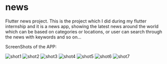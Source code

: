 # news

Flutter news project.
This is the project which I did during my flutter internship and it is a news app, showing the latest news around the world which can be based on categories or locations, or user can search through the news with keywords and so on...

ScreenShots of the APP:

![shot1](https://user-images.githubusercontent.com/62585443/132105046-0f8d3757-bf29-4c60-b56a-a00d902f4811.jpg)
![shot2](https://user-images.githubusercontent.com/62585443/132105047-f577c97b-9226-40ce-9600-c5bde35c5e79.jpg)
![shot3](https://user-images.githubusercontent.com/62585443/132105049-e5bb01aa-009c-4d56-87be-7feb72568c0e.jpg)
![shot4](https://user-images.githubusercontent.com/62585443/132105050-d0e35daa-abf5-4bab-8b4c-0e057d2e5363.jpg)
![shot5](https://user-images.githubusercontent.com/62585443/132105051-6b45ae84-0e93-4043-bc4f-0671a37da378.jpg)
![shot6](https://user-images.githubusercontent.com/62585443/132105053-0838465f-735a-4fc3-87a4-789c959e924e.jpg)
![shot7](https://user-images.githubusercontent.com/62585443/132105055-946d1466-403d-4c71-a757-3741c2d63dc3.jpg)
